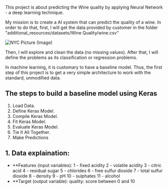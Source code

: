 This project is about predicting the Wine quality by applying Neural Network - a deep learning technique.

My mission is to create a AI system that can predict the quality of a wine. In order to do that, first, I will get the data provided by customer in the folder "additional_resources/datasets/Wine Quality/wine.csv"

![NYC Picture (Image)](https://www.wine-searcher.com/images/news/74/12/faves1-10007412.jpg)

Then, I will explore and clean the data (no missing values). 
After that, I will define the problems as its classification or regression problems.

In machine learning, it is customary to have a baseline model. Thus, the first step of this project is to get a very simple architecture to work with the standard, unmodified data.

## **The steps to build a baseline model using Keras**
1. Load Data.
2. Define Keras Model.
3. Compile Keras Model.
4. Fit Keras Model.
5. Evaluate Keras Model.
6. Tie It All Together.
7. Make Predictions

## 1. Data explaination:
  + **Features (input variables):
      1 - fixed acidity 
      2 - volatile acidity 
      3 - citric acid 
      4 - residual sugar 
      5 - chlorides 
      6 - free sulfur dioxide 
      7 - total sulfur dioxide 
      8 - density 
      9 - pH 
      10 - sulphates 
      11 - alcohol
  + **Target (output variable): 
      quality: score between 0 and 10
